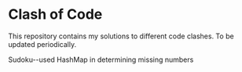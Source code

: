 # Clash of Code


This repository contains my solutions to different code clashes. To be updated periodically.

Sudoku--used HashMap in determining missing numbers 